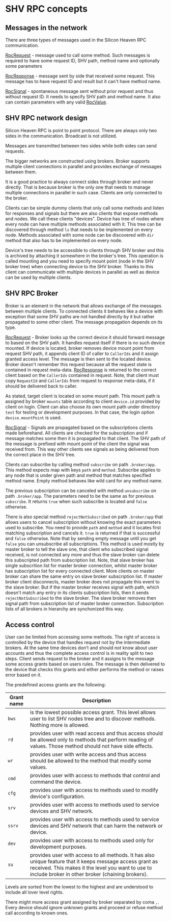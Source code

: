 # SHV RPC concepts

## Messages in the network

There are three types of messages used in the Silicon Heaven RPC communication.

[RpcRequest](rpcmessage.md#rpcrequest) -
message used to call some method. Such messages is required to have some
request ID, SHV path, method name and optionally some parameters

[RpcResponse](rpcmessage.md#rpcresponse) -
message sent by side that received some request. This message has to have
request ID and result but it can't have method name. 

[RpcSignal](rpcmessage.md#rpcsignal) -
spontaneous message sent without prior request and thus without request ID. It needs to
specify SHV path and method name. It also can contain parameters with any valid [RpcValue](rpcvalue.md).

SHV RPC network design
----------------------

Silicon Heaven RPC is point to point protocol. There are always only two sides
in the communication.  Broadcast is not utilized.

Messages are transmitted between two sides while both sides can send requests.

The bigger networks are constructed using brokers. Broker supports multiple
client connections in parallel and provides exchange of messages between them.

It is a good practice to always connect sides through broker and never directly.
That is because broker is the only one that needs to manage multiple connections
in parallel in such case. Clients are only connected to the broker.

Clients can be simple dummy clients that only call some methods and listen for
responses and signals but there are also clients that expose methods and nodes.
We call these clients "devices". Device has tree of nodes where every node can
have multiple methods associated with it. This tree can be discovered through
method `ls` that needs to be implemented on every node. Methods associated
with some node can be discovered with `dir` method that also has to be
implemented on every node.

Device's tree needs to be accessible to clients through SHV broker and this is
archived by attaching it somewhere in the broker's tree. This operation is
called mounting and you need to specify mount point (node in the SHV broker
tree) when connecting device to the SHV broker. Thanks to this client can
communicate with multiple devices in parallel as well as device can be used by
multiple clients.


SHV RPC Broker
--------------

Broker is an element in the network that allows exchange of the messages between
multiple clients. To connected clients it behaves like a device with exception
that some SHV paths are not handled directly by it but rather propagated to some
other client. The message propagation depends on its type.

[RpcRequest](rpcmessage.md#rpcrequest) - 
Broker looks up the correct device it should forward message to
based on the SHV path. It handles request itself if there is no such device mounted.
If device is located, broker removes device mount point from request SHV path, 
it appends client ID of caller to `CallerIds` and it assign granted access level. 
The message is then sent to the located device. 
Broker doesn't remember this request because all the request state is contained
in request meta-data.
[RpcResponse](rpcmessage.md#rpcresponse) is returned to the correct client based on the `CallerIds` contained
in request. Note, that client must copy `RequestId` and `CallerIds` from request
to response meta-data, if it should be delivered back to caller.

As stated, target client is located on some mount path. This mount path
is assigned by broker `mounts` table according to client `device.id` provided
by client on login. Client can also choose its own mount path under directory
`test` for testing or development purposes. In that case, the login option
`device.mountPoint` is used.

[RpcSignal](rpcmessage.md#rpcsignal) -
Signals are propagated based on the subscriptions clients made
beforehand. All clients are checked for the subscription and if message matches
some then it is propagated to that client. The SHV path of the message is
prefixed with mount point of the client the signal was received from. This way
other clients see signals as being delivered from the correct place in the SHV
tree.

Clients can subscribe by calling method `subscribe` on path `.broker/app`.
This method expects map with keys `path` and `method`. Subscribe applies to
any node that is under given path and method that matches specified method name.
Empty method behaves like wild card for any method name.

The previous subscription can be canceled with method `unsubscribe` on path
`.broker/app`. The parameters need to be the same as for previous
`subscribe`. It returns `true` when such subscribe is located and `false`
otherwise.

There is also special method `rejectNotSubscribed` on path `.broker/app` that
allows users to cancel subscription without knowing the exact parameters used
to subscribe. You need to provide `path` and `method` and it locates first
matching subscription and cancels it. `true` is returned if that is successful
and `false` otherwise. Note that by sending empty message until you get `false`
you can unsubscribe all subscriptions. This method is used mostly by master
broker to tell the slave one, that client who subscribed signal received, is
not connected any more and thus the slave broker can delete this subscripted
path from subscription list. Note, that slave broker has single subscrition list
for master broker connection, whilst master broker has subscription list for
every connected client. More clients on master broker can share the same entry
on slave broker subscription list. If master broker client disconnects, master
broker does not propagate this event to the slave broker. But if the master
broker receives signal with path, which doesn't match any entry in its clients
subscription lists, then it sends `rejectNotSubscribed` to the slave broker. The
slave broker removes then signal path from subscription list of master broker
connection. Subscription lists of all brokers in hierarchy are synchonized this way.


Access control
--------------

User can be limited from accessing some methods. The right of access is
controlled by the device that handles request not by the intermediate brokers.
At the same time devices don't and should not know about user accounts and thus
the complete access control is in reality split to two steps. Client sends
request to the broker and it assigns to the message some access grants based on
users rules. The message is then delivered to the device that checks this
grants and either performs the method or raises error based on it.

The predefined access grants are the following:

Grant name | Description
-----------|------------
`bws`      | is the lowest possible access grant. This level allows user to list SHV nodes tree and to discover methods. Nothing more is allowed.
`rd`       | provides user with read access and thus access should be allowed only to methods that perform reading of values. Those method should not have side effects.
`wr`       | provides user with write access and thus access should be allowed to the method that modify some values.
`cmd`      | provides user with access to methods that control and command the device.
`cfg`      | provides user with access to methods used to modify device's configuration.
`srv`      | provides user with access to methods used to service devices and SHV network.
`ssrv`     | provides user with access to methods used to service devices and SHV network that can harm the network or device.
`dev`      | provides user with access to methods used only for development purposes.
`su`       | provides user with access to all methods. It has also unique feature that it keeps message access grant as received. This makes it the level you want to use to include broker in other broker (chaining brokers).

Levels are sorted from the lowest to the highest and are understood to include
all lover level rights.

There might more access grant assigned by broker separated by coma `,`. Every device should ignore unknown grants and proceed or refuse
method call according to known ones.
